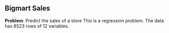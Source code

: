## Bigmart Sales

**Problem**: Predict the sales of a store
This is a regression problem. The data has 8523 rows of 12 variables.





